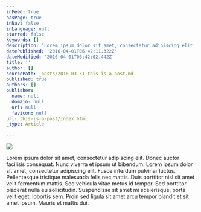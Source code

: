 ```yaml
---
inFeed: true
hasPage: true
inNav: false
inLanguage: null
starred: false
keywords: []
description: 'Lorem ipsum dolor sit amet, consectetur adipiscing elit. Donec auctor facilisis consequat. Nunc viverra et ipsum ut bibendum. Lorem ipsum dolor sit amet, consectetur adipiscing elit. Fusce interdum pulvinar luctus. Pellentesque tristique malesuada felis nec mattis. Duis porttitor nisl sit amet velit fermentum mattis. Sed vehicula vitae metus id tempor. Sed porttitor placerat nulla eu sollicitudin. Suspendisse sit amet mi scelerisque, porta velit eget, lobortis sem. Proin sed ligula sit amet arcu tempor blandit et sit amet ipsum. Mauris et mattis dui.'
datePublished: '2016-04-01T06:42:11.322Z'
dateModified: '2016-04-01T06:42:02.442Z'
title: ''
author: []
sourcePath: _posts/2016-03-31-this-is-a-post.md
published: true
authors: []
publisher:
  name: null
  domain: null
  url: null
  favicon: null
url: this-is-a-post/index.html
_type: Article

---
```

![](https://the-grid-user-content.s3-us-west-2.amazonaws.com/1f31c058-f46e-43c3-a8d9-3af4fab74f8d.png)

Lorem ipsum dolor sit amet, consectetur adipiscing elit. Donec auctor facilisis consequat. Nunc viverra et ipsum ut bibendum. Lorem ipsum dolor sit amet, consectetur adipiscing elit. Fusce interdum pulvinar luctus. Pellentesque tristique malesuada felis nec mattis. Duis porttitor nisl sit amet velit fermentum mattis. Sed vehicula vitae metus id tempor. Sed porttitor placerat nulla eu sollicitudin. Suspendisse sit amet mi scelerisque, porta velit eget, lobortis sem. Proin sed ligula sit amet arcu tempor blandit et sit amet ipsum. Mauris et mattis dui.